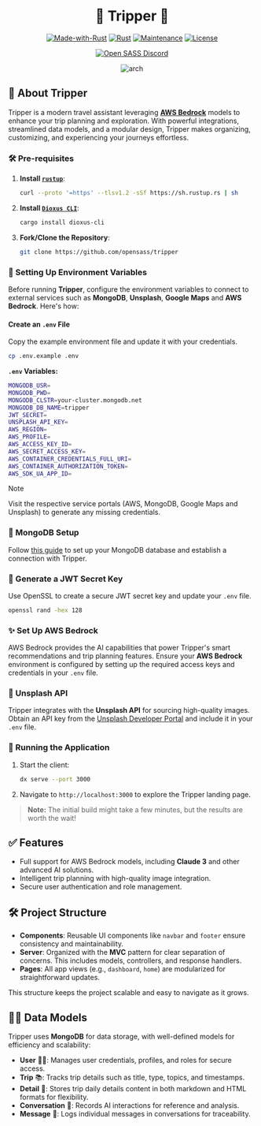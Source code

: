 <div align="center">

# 📖 Tripper 🤖

[![Made-with-Rust](https://img.shields.io/badge/Made%20with-Rust-1f425f.svg?logo=rust&logoColor=white)](https://www.rust-lang.org/)
[![Rust](https://img.shields.io/badge/Rust-1.79%2B-blue.svg)](https://www.rust-lang.org)
[![Maintenance](https://img.shields.io/badge/Maintained%3F-yes-green.svg)](https://github.com/wiseaidev)
[![License](https://img.shields.io/badge/license-MIT-blue.svg)](LICENSE)

[![Open SASS Discord](https://dcbadge.limes.pink/api/server/dGCPR6bq)](https://discord.gg/dGCPR6bq)

![arch](https://github.com/user-attachments/assets/48a398bc-32fe-4416-975d-ba439a6cddbf)

</div>

## 🚀 About Tripper

Tripper is a modern travel assistant leveraging [**AWS Bedrock**](https://aws.amazon.com/bedrock/) models to enhance your trip planning and exploration. With powerful integrations, streamlined data models, and a modular design, Tripper makes organizing, customizing, and experiencing your journeys effortless.

### 🛠️ Pre-requisites

1. **Install [`rustup`](https://www.rust-lang.org/tools/install)**:

   ```bash
   curl --proto '=https' --tlsv1.2 -sSf https://sh.rustup.rs | sh
   ```

2. **Install [`Dioxus CLI`](https://dioxuslabs.com/learn/0.5/getting_started)**:

   ```bash
   cargo install dioxus-cli
   ```

3. **Fork/Clone the Repository**:

   ```bash
   git clone https://github.com/opensass/tripper
   ```

### 🔑 Setting Up Environment Variables

Before running **Tripper**, configure the environment variables to connect to external services such as **MongoDB**, **Unsplash**, **Google Maps** and **AWS Bedrock**. Here's how:

#### Create an `.env` File

Copy the example environment file and update it with your credentials.

```bash
cp .env.example .env
```

**`.env` Variables:**

```bash
MONGODB_USR=
MONGODB_PWD=
MONGODB_CLSTR=your-cluster.mongodb.net
MONGODB_DB_NAME=tripper
JWT_SECRET=
UNSPLASH_API_KEY=
AWS_REGION=
AWS_PROFILE=
AWS_ACCESS_KEY_ID=
AWS_SECRET_ACCESS_KEY=
AWS_CONTAINER_CREDENTIALS_FULL_URI=
AWS_CONTAINER_AUTHORIZATION_TOKEN=
AWS_SDK_UA_APP_ID=
```

> [!NOTE]
> Visit the respective service portals (AWS, MongoDB, Google Maps and Unsplash) to generate any missing credentials.

### 🥑 MongoDB Setup

Follow [this guide](./MongoDB.md) to set up your MongoDB database and establish a connection with Tripper.

### 🔐 Generate a JWT Secret Key

Use OpenSSL to create a secure JWT secret key and update your `.env` file.

```bash
openssl rand -hex 128
```

### ✨ Set Up AWS Bedrock

AWS Bedrock provides the AI capabilities that power Tripper's smart recommendations and trip planning features. Ensure your **AWS Bedrock** environment is configured by setting up the required access keys and credentials in your `.env` file.

### 📸 Unsplash API

Tripper integrates with the **Unsplash API** for sourcing high-quality images. Obtain an API key from the [Unsplash Developer Portal](https://unsplash.com/oauth/applications) and include it in your `.env` file.

### 🚀 Running the Application

1. Start the client:

   ```bash
   dx serve --port 3000
   ```

2. Navigate to `http://localhost:3000` to explore the Tripper landing page.

> **Note:** The initial build might take a few minutes, but the results are worth the wait!

## ✅ Features

- Full support for AWS Bedrock models, including **Claude 3** and other advanced AI solutions.
- Intelligent trip planning with high-quality image integration.
- Secure user authentication and role management.

## 🛠️ Project Structure

- **Components**: Reusable UI components like `navbar` and `footer` ensure consistency and maintainability.
- **Server**: Organized with the **MVC** pattern for clear separation of concerns. This includes models, controllers, and response handlers.
- **Pages**: All app views (e.g., `dashboard`, `home`) are modularized for straightforward updates.

This structure keeps the project scalable and easy to navigate as it grows.

## 👨‍💻 Data Models

Tripper uses **MongoDB** for data storage, with well-defined models for efficiency and scalability:

- **User** 🧑‍💼: Manages user credentials, profiles, and roles for secure access.
- **Trip** 📚: Tracks trip details such as title, type, topics, and timestamps.
- **Detail** 📖: Stores trip daily details content in both markdown and HTML formats for flexibility.
- **Conversation** 💬: Records AI interactions for reference and analysis.
- **Message** 📝: Logs individual messages in conversations for traceability.
